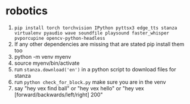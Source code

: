# robotics

1. `pip install torch torchvision IPython pyttsx3 edge_tts stanza virtualenv pyaudio wave soundfile playsound faster_whisper pvporcupine opencv-python-headless`
2. If any other dependencies are missing that are stated pip install them too
3. python -m venv myenv
4. source myenv/bin/activate
5. run `stanza.download('en')` in a python script to download files for stanza
6. run `python check_for_block.py` make sure you are in the venv
7. say "hey vex find ball" or "hey vex hello" or "hey vex \[forward/backwards/left/right\] 200" 